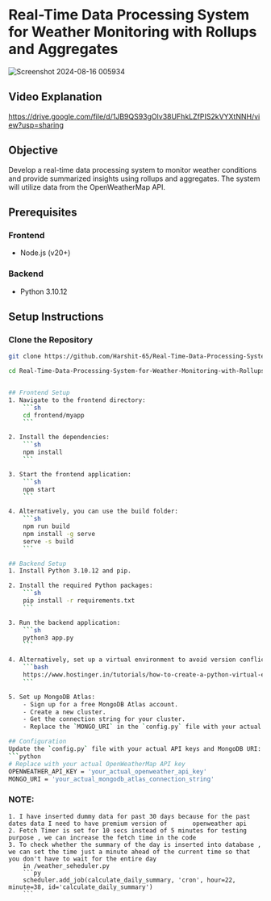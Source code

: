# Real-Time Data Processing System for Weather Monitoring with Rollups and Aggregates

![Screenshot 2024-08-16 005934](https://github.com/user-attachments/assets/eaa1f5bf-1293-4351-b541-14f6df41e8b9)

## Video Explanation
https://drive.google.com/file/d/1JB9QS93gOlv38UFhkLZfPIS2kVYXtNNH/view?usp=sharing

## Objective

Develop a real-time data processing system to monitor weather conditions and provide summarized insights using rollups and aggregates. The system will utilize data from the OpenWeatherMap API.


## Prerequisites

### Frontend

- Node.js (v20+)

### Backend

- Python 3.10.12

## Setup Instructions

### Clone the Repository

````sh
git clone https://github.com/Harshit-65/Real-Time-Data-Processing-System-for-Weather-Monitoring-with-Rollups-and-Aggregates.git

cd Real-Time-Data-Processing-System-for-Weather-Monitoring-with-Rollups-and-Aggregates


## Frontend Setup
1. Navigate to the frontend directory:
    ```sh
    cd frontend/myapp
    ```

2. Install the dependencies:
    ```sh
    npm install
    ```

3. Start the frontend application:
    ```sh
    npm start
    ```

4. Alternatively, you can use the build folder:
    ```sh
    npm run build
    npm install -g serve
    serve -s build
    ```

## Backend Setup
1. Install Python 3.10.12 and pip.

2. Install the required Python packages:
    ```sh
    pip install -r requirements.txt
    ```

3. Run the backend application:
    ```sh
    python3 app.py
    ```

4. Alternatively, set up a virtual environment to avoid version conflicts:
    ```bash
    https://www.hostinger.in/tutorials/how-to-create-a-python-virtual-environment?utm_campaign=Generic-Tutorials-DSA|NT:Se|LO:IN-t5&utm_medium=ppc&gad_source=1&gclid=Cj0KCQjwzva1BhD3ARIsADQuPnWREvbLPCI0vnp8tRtz6xTvHUNxhvP_jq42g9mHMo0nCX2Xk_faXLMaAtB0EALw_wcB
    ```

5. Set up MongoDB Atlas:
    - Sign up for a free MongoDB Atlas account.
    - Create a new cluster.
    - Get the connection string for your cluster.
    - Replace the `MONGO_URI` in the `config.py` file with your actual MongoDB Atlas connection string.

## Configuration
Update the `config.py` file with your actual API keys and MongoDB URI:
```python
# Replace with your actual OpenWeatherMap API key
OPENWEATHER_API_KEY = 'your_actual_openweather_api_key'
MONGO_URI = 'your_actual_mongodb_atlas_connection_string'
````

### NOTE:

    1. I have inserted dummy data for past 30 days because for the past dates data I need to have premium version of       openweather api
    2. Fetch Timer is set for 10 secs instead of 5 minutes for testing purpose , we can increase the fetch time in the code
    3. To check whether the summary of the day is inserted into database , we can set the time just a minute ahead of the current time so that you don't have to wait for the entire day
        in /weather_seheduler.py
        ```py
        scheduler.add_job(calculate_daily_summary, 'cron', hour=22, minute=38, id='calculate_daily_summary')
        ```

